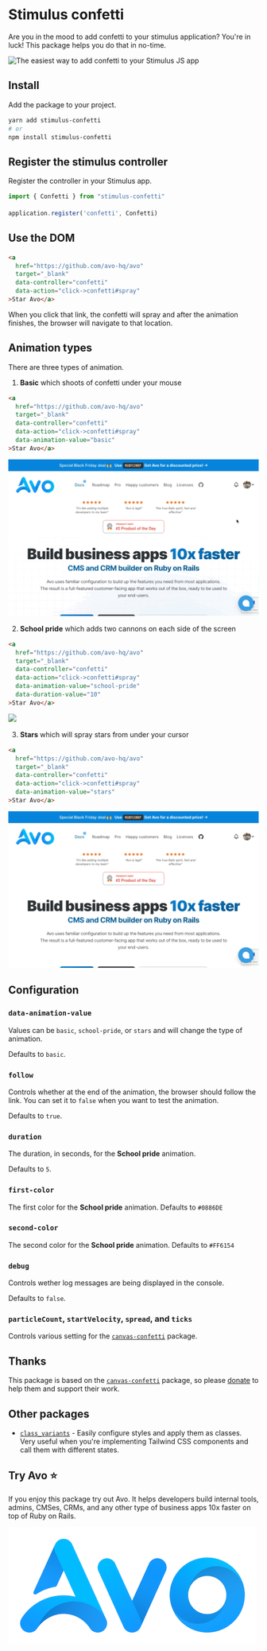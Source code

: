 # Stimulus confetti

Are you in the mood to add confetti to your stimulus application? You're in luck! This package helps you do that in no-time.


![The easiest way to add confetti to your Stimulus JS app](school-pride.gif)

## Install

Add the package to your project.

```bash
yarn add stimulus-confetti
# or
npm install stimulus-confetti
```

## Register the stimulus controller

Register the controller in your Stimulus app.

```javascript
import { Confetti } from "stimulus-confetti"

application.register('confetti', Confetti)
```

## Use the DOM

```html
<a
  href="https://github.com/avo-hq/avo"
  target="_blank"
  data-controller="confetti"
  data-action="click->confetti#spray"
>Star Avo</a>
```

When you click that link, the confetti will spray and after the animation finishes, the browser will navigate to that location.

## Animation types

There are three types of animation.

1. **Basic** which shoots of confetti under your mouse

```html
<a
  href="https://github.com/avo-hq/avo"
  target="_blank"
  data-controller="confetti"
  data-action="click->confetti#spray"
  data-animation-value="basic"
>Star Avo</a>
```

![](basic.gif)

2. **School pride** which adds two cannons on each side of the screen

```html
<a
  href="https://github.com/avo-hq/avo"
  target="_blank"
  data-controller="confetti"
  data-action="click->confetti#spray"
  data-animation-value="school-pride"
  data-duration-value="10"
>Star Avo</a>
```

![](school-pride.gif)

3. **Stars** which will spray stars from under your cursor

```html
<a
  href="https://github.com/avo-hq/avo"
  target="_blank"
  data-controller="confetti"
  data-action="click->confetti#spray"
  data-animation-value="stars"
>Star Avo</a>
```

![](stars.gif)

## Configuration

### `data-animation-value`

Values can be `basic`, `school-pride`, or `stars` and will change the type of animation.

Defaults to `basic`.

### `follow`

Controls whether at the end of the animation, the browser should follow the link. You can set it to `false` when you want to test the animation.

Defaults to `true`.

### `duration`

The duration, in seconds, for the **School pride** animation.

Defaults to `5`.

### `first-color`

The first color for the **School pride** animation.
Defaults to `#0886DE`

### `second-color`

The second color for the **School pride** animation.
Defaults to `#FF6154`

### `debug`

Controls wether log messages are being displayed in the console.

Defaults to `false`.

### `particleCount`, `startVelocity`, `spread`, and `ticks`

Controls various setting for the [`canvas-confetti`](https://github.com/catdad/canvas-confetti) package.

## Thanks

This package is based on the [`canvas-confetti`](https://github.com/catdad/canvas-confetti) package, so please [donate](https://github.com/sponsors/catdad) to help them and support their work.

## Other packages

 - [`class_variants`](https://github.com/avo-hq/class_variants) - Easily configure styles and apply them as classes. Very useful when you're implementing Tailwind CSS components and call them with different states.

## Try Avo ⭐️

If you enjoy this package try out Avo. It helps developers build internal tools, admins, CMSes, CRMs, and any other type of business apps 10x faster on top of Ruby on Rails.

[![](./logo-on-white.png)](https://github.com/avo-hq/avo)
